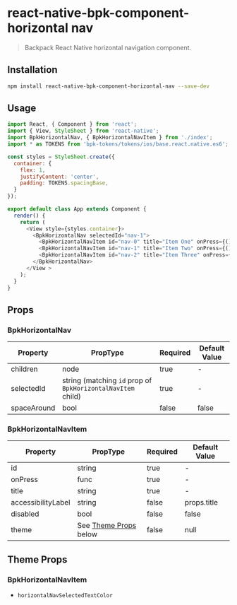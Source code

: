 # react-native-bpk-component-horizontal nav

> Backpack React Native horizontal navigation component.

## Installation

```sh
npm install react-native-bpk-component-horizontal-nav --save-dev
```

## Usage

```js
import React, { Component } from 'react';
import { View, StyleSheet } from 'react-native';
import BpkHorizontalNav, { BpkHorizontalNavItem } from './index';
import * as TOKENS from 'bpk-tokens/tokens/ios/base.react.native.es6';

const styles = StyleSheet.create({
  container: {
    flex: 1,
    justifyContent: 'center',
    padding: TOKENS.spacingBase,
  }
});

export default class App extends Component {
  render() {
    return (
      <View style={styles.container}>
        <BpkHorizontalNav selectedId="nav-1">
          <BpkHorizontalNavItem id="nav-0" title="Item One" onPress={() => {}} />
          <BpkHorizontalNavItem id="nav-1" title="Item Two" onPress={() => {}} />
          <BpkHorizontalNavItem id="nav-2" title="Item Three" onPress={() => {}} />
        </BpkHorizontalNav>
      </View >
    );
  }
}
```

## Props

### BpkHorizontalNav

| Property            | PropType                                                    | Required | Default Value |
| -----------         | ----------------------------------------------------------- | -------- | ------------- |
| children            | node                                                        | true     | -             |
| selectedId          | string (matching `id` prop of `BpkHorizontalNavItem` child) | true     | -             |
| spaceAround         | bool                                                        | false    | false         |

### BpkHorizontalNavItem

| Property            | PropType                              | Required | Default Value |
| -----------         | ------------------------------------- | -------- | ------------- |
| id                  | string                                | true     | -             |
| onPress             | func                                  | true     | -             |
| title               | string                                | true     | -             |
| accessibilityLabel  | string                                | false    | props.title   |
| disabled            | bool                                  | false    | false         |
| theme               | See [Theme Props](#theme-props) below | false    | null          |


## Theme Props

### BpkHorizontalNavItem

* `horizontalNavSelectedTextColor`
